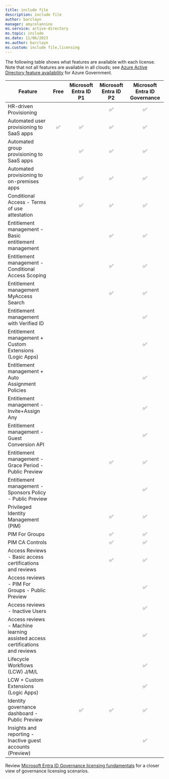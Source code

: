 ```yaml
---
title: include file
description: include file
author: barclayn
manager: amycolannino
ms.service: active-directory
ms.topic: include
ms.date: 11/06/2023
ms.author: barclayn
ms.custom: include file,licensing
---
```


The following table shows what features are available with each license.  Note that not all features are available in all clouds; see [Azure Active Directory feature availability](../identity/authentication/feature-availability.md) for Azure Government.

|Feature|Free|Microsoft Entra ID P1|Microsoft Entra ID P2|Microsoft Entra ID Governance|
|-----|:-----:|:-----:|:-----:|:-----:| 
|HR-driven Provisioning||| :white_check_mark: | :white_check_mark: |
|Automated user provisioning to SaaS apps| :white_check_mark: | :white_check_mark: | :white_check_mark: | :white_check_mark: |	 
|Automated group provisioning to SaaS apps|| :white_check_mark: | :white_check_mark: | :white_check_mark: |	 
|Automated provisioning to on-premises apps|| :white_check_mark: | :white_check_mark: | :white_check_mark: |
|Conditional Access - Terms of use attestation|| :white_check_mark: | :white_check_mark:| :white_check_mark: | 
|Entitlement management - Basic entitlement management||| :white_check_mark: | :white_check_mark: |  
|Entitlement management - Conditional Access Scoping||| :white_check_mark: | :white_check_mark: | 
|Entitlement management MyAccess Search||| :white_check_mark: | :white_check_mark: |  
|Entitlement management with Verified ID|||| :white_check_mark: |  
|Entitlement management + Custom Extensions (Logic Apps)|||| :white_check_mark: |  
|Entitlement management + Auto Assignment Policies|||| :white_check_mark: |   
|Entitlement management - Invite+Assign Any|||| :white_check_mark: | 
|Entitlement management - Guest Conversion API|||| :white_check_mark: | 
|Entitlement management - Grace Period - Public Preview||| :white_check_mark: | :white_check_mark: |  
|Entitlement management - Sponsors Policy - Public Preview|||| :white_check_mark: | 
|Privileged Identity Management (PIM)||| :white_check_mark: | :white_check_mark: | 
|PIM For Groups||| :white_check_mark: | :white_check_mark: | 
|PIM CA Controls||| :white_check_mark: | :white_check_mark: | 
|Access Reviews - Basic access certifications and reviews||| :white_check_mark: | :white_check_mark: | 
|Access reviews - PIM For Groups - Public Preview|||| :white_check_mark: | 
|Access reviews - Inactive Users|||| :white_check_mark: | 
|Access reviews - Machine learning assisted access certifications and reviews|||| :white_check_mark: | 
|Lifecycle Workflows (LCW) J/M/L|||| :white_check_mark: |
|LCW + Custom Extensions (Logic Apps)|||| :white_check_mark: |   
|Identity governance dashboard - Public Preview|| :white_check_mark: | :white_check_mark: | :white_check_mark: |
|Insights and reporting - Inactive guest accounts (Preview)|||| :white_check_mark: | 

Review [Microsoft Entra ID Governance licensing fundamentals](../id-governance/licensing-fundamentals.md) for a closer view of governance licensing scenarios.